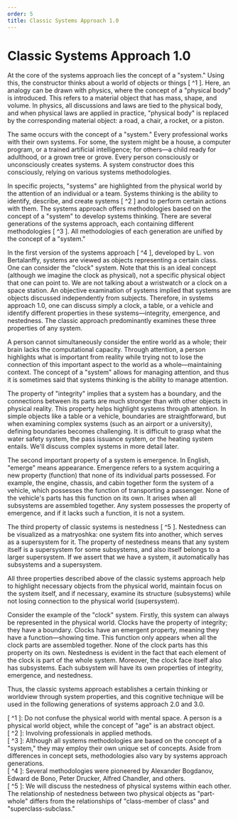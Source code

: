 ```yaml
---
order: 5
title: Classic Systems Approach 1.0
---
```


# Classic Systems Approach 1.0

At the core of the systems approach lies the concept of a "system." Using this, the constructor thinks about a world of objects or things [ ^1 ]. Here, an analogy can be drawn with physics, where the concept of a "physical body" is introduced. This refers to a material object that has mass, shape, and volume. In physics, all discussions and laws are tied to the physical body, and when physical laws are applied in practice, "physical body" is replaced by the corresponding material object: a road, a chair, a rocket, or a piston.

The same occurs with the concept of a "system." Every professional works with their own systems. For some, the system might be a house, a computer program, or a trained artificial intelligence; for others—a child ready for adulthood, or a grown tree or grove. Every person consciously or unconsciously creates systems. A system constructor does this consciously, relying on various systems methodologies.

In specific projects, "systems" are highlighted from the physical world by the attention of an individual or a team. Systems thinking is the ability to identify, describe, and create systems [ ^2 ] and to perform certain actions with them. The systems approach offers methodologies based on the concept of a "system" to develop systems thinking. There are several generations of the systems approach, each containing different methodologies [ ^3 ]. All methodologies of each generation are unified by the concept of a "system."

In the first version of the systems approach [ ^4 ], developed by L. von Bertalanffy, systems are viewed as objects representing a certain class. One can consider the "clock" system. Note that this is an ideal concept (although we imagine the clock as physical), not a specific physical object that one can point to. We are not talking about a wristwatch or a clock on a space station. An objective examination of systems implied that systems are objects discussed independently from subjects. Therefore, in systems approach 1.0, one can discuss simply a clock, a table, or a vehicle and identify different properties in these systems—integrity, emergence, and nestedness. The classic approach predominantly examines these three properties of any system.

A person cannot simultaneously consider the entire world as a whole; their brain lacks the computational capacity. Through attention, a person highlights what is important from reality while trying not to lose the connection of this important aspect to the world as a whole—maintaining context. The concept of a "system" allows for managing attention, and thus it is sometimes said that systems thinking is the ability to manage attention.

The property of "integrity" implies that a system has a boundary, and the connections between its parts are much stronger than with other objects in physical reality. This property helps highlight systems through attention. In simple objects like a table or a vehicle, boundaries are straightforward, but when examining complex systems (such as an airport or a university), defining boundaries becomes challenging. It is difficult to grasp what the water safety system, the pass issuance system, or the heating system entails. We'll discuss complex systems in more detail later.

The second important property of a system is emergence. In English, "emerge" means appearance. Emergence refers to a system acquiring a new property (function) that none of its individual parts possessed. For example, the engine, chassis, and cabin together form the system of a vehicle, which possesses the function of transporting a passenger. None of the vehicle's parts has this function on its own. It arises when all subsystems are assembled together. Any system possesses the property of emergence, and if it lacks such a function, it is not a system.

The third property of classic systems is nestedness [ ^5 ]. Nestedness can be visualized as a matryoshka: one system fits into another, which serves as a supersystem for it. The property of nestedness means that any system itself is a supersystem for some subsystems, and also itself belongs to a larger supersystem. If we assert that we have a system, it automatically has subsystems and a supersystem.

All three properties described above of the classic systems approach help to highlight necessary objects from the physical world, maintain focus on the system itself, and if necessary, examine its structure (subsystems) while not losing connection to the physical world (supersystem).

Consider the example of the "clock" system. Firstly, this system can always be represented in the physical world. Clocks have the property of integrity; they have a boundary. Clocks have an emergent property, meaning they have a function—showing time. This function only appears when all the clock parts are assembled together. None of the clock parts has this property on its own. Nestedness is evident in the fact that each element of the clock is part of the whole system. Moreover, the clock face itself also has subsystems. Each subsystem will have its own properties of integrity, emergence, and nestedness.

Thus, the classic systems approach establishes a certain thinking or worldview through system properties, and this cognitive technique will be used in the following generations of systems approach 2.0 and 3.0.

[ ^1 ]: Do not confuse the physical world with mental space. A person is a physical world object, while the concept of "age" is an abstract object.  
[ ^2 ]: Involving professionals in applied methods.  
[ ^3 ]: Although all systems methodologies are based on the concept of a "system," they may employ their own unique set of concepts. Aside from differences in concept sets, methodologies also vary by systems approach generations.  
[ ^4 ]: Several methodologies were pioneered by Alexander Bogdanov, Edward de Bono, Peter Drucker, Alfred Chandler, and others.  
[ ^5 ]: We will discuss the nestedness of physical systems within each other. The relationship of nestedness between two physical objects as "part-whole" differs from the relationships of "class-member of class" and "superclass-subclass."